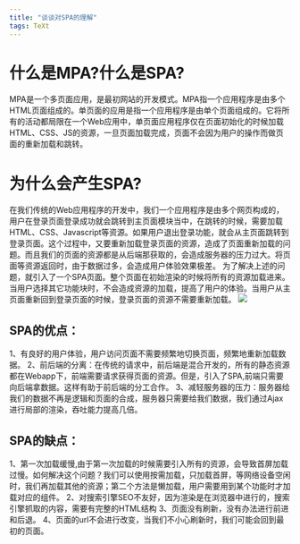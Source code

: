 ```yaml
---
title: "谈谈对SPA的理解"
tags: TeXt
---
```


# 什么是MPA?什么是SPA?
MPA是一个多页面应用，是最初网站的开发模式。MPA指一个应用程序是由多个HTML页面组成的。单页面的应用是指一个应用程序是由单个页面组成的。它将所有的活动都局限在一个Web应用中，单页面应用程序仅在页面初始化的时候加载HTML、CSS、JS的资源，一旦页面加载完成，页面不会因为用户的操作而做页面的重新加载和跳转。
# 为什么会产生SPA?
在我们传统的Web应用程序的开发中，我们一个应用程序是由多个网页构成的，用户在登录页面登录成功就会跳转到主页面模块当中，在跳转的时候，需要加载HTML、CSS、Javascript等资源。如果用户退出登录功能，就会从主页面跳转到登录页面。这个过程中，又要重新加载登录页面的资源，造成了页面重新加载的问题。而且我们的页面的资源都是从后端那获取的，会造成服务器的压力过大。将页面等资源返回时，由于数据过多，会造成用户体验效果极差。
为了解决上述的问题，就引入了一个SPA页面。整个页面在初始渲染的时候将所有的资源加载进来。当用户选择其它功能块时，不会造成资源的加载，提高了用户的体验。当用户从主页面重新回到登录页面的时候，登录页面的资源不需要重新加载。
![](https://img-blog.csdnimg.cn/4b411cea94d647ac94f18a5a3727b0f7.png)

## SPA的优点：
1、有良好的用户体验，用户访问页面不需要频繁地切换页面，频繁地重新加载数据。
2、前后端的分离：在传统的请求中，前后端是混合开发的，所有的静态资源都在Webapp下，前端需要请求获得页面的资源。但是，引入了SPA,前端只需要向后端拿数据。这样有助于前后端的分工合作。
3、减轻服务器的压力：服务器给我们的数据不再是逻辑和页面的合成，服务器只需要给我们数据，我们通过Ajax进行局部的渲染，吞吐能力提高几倍。
## SPA的缺点：
1、第一次加载缓慢,由于第一次加载的时候需要引入所有的资源，会导致首屏加载过慢。如何解决这个问题？我们可以使用按需加载，只加载首屏，等网络设备空闲时，我们再加载其他的资源；第二个方法是懒加载，用户需要用到某个功能时才加载对应的组件。
2、对搜索引擎SEO不友好，因为渲染是在浏览器中进行的，搜索引擎抓取的内容，需要有完整的HTML结构
3、页面没有刷新，没有办法进行前进和后退。
4、页面的url不会进行改变，当我们不小心刷新时，我们可能会回到最初的页面。
